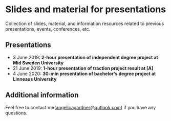 # Slides and material for presentations
Collection of slides, material, and information resources related to previous presentations, events, conferences, etc.

## Presentations
* 3 June 2019: **2-hour presentation of independent degree project at Mid Sweden University**
* 21 June 2019: **1-hour presentation of traction project result at [A]**
* 4 June 2020: **30-min presentation of bachelor's degree project at Linneaus University**

## Additional information
Feel free to contact me(angelicagardner@outlook.com) if you have any questions.
